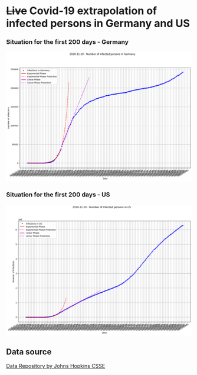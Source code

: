 # ~~Live~~ Covid-19 extrapolation of infected persons in Germany and US

### Situation for the first 200 days - Germany
![](plots/model_Germany.png)

### Situation for the first 200 days - US
![](plots/model_US.png)

## Data source
[Data Repository by Johns Hopkins CSSE](https://github.com/CSSEGISandData/COVID-19)
